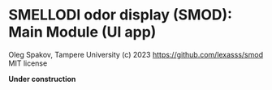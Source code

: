 # SMELLODI odor display (SMOD): Main Module (UI app)

Oleg Spakov, Tampere University (c) 2023
https://github.com/lexasss/smod
MIT license

**Under construction**